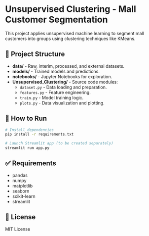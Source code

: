 
# Unsupervised Clustering - Mall Customer Segmentation

This project applies unsupervised machine learning to segment mall customers into groups using clustering techniques like KMeans.

## 🧠 Project Structure

- **data/** - Raw, interim, processed, and external datasets.
- **models/** - Trained models and predictions.
- **notebooks/** - Jupyter Notebooks for exploration.
- **Unsupervised_Clustering/** - Source code modules:
  - `dataset.py` - Data loading and preparation.
  - `features.py` - Feature engineering.
  - `train.py` - Model training logic.
  - `plots.py` - Data visualization and plotting.

## 🚀 How to Run

```bash
# Install dependencies
pip install -r requirements.txt

# Launch Streamlit app (to be created separately)
streamlit run app.py
```

## ✅ Requirements
- pandas
- numpy
- matplotlib
- seaborn
- scikit-learn
- streamlit

## 📄 License
MIT License
